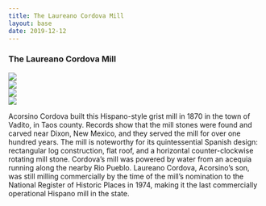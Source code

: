 ```yaml
---
title: The Laureano Cordova Mill
layout: base
date: 2019-12-12
---
```


### The Laureano Cordova Mill

<div class="carousel">
  <div><img src="{{ site.baseurl }}/sites/images/cordova-millhouse.png"/></div>
  <div><img src="{{ site.baseurl }}/sites/images/cordova-front-facade.png"/></div>
  <div><img src="{{ site.baseurl }}/sites/images/cordova-mill-winter.png"/></div>
  <div><img src="{{ site.baseurl }}/sites/images/cordova-millworks.png"/></div>
</div>

Acorsino Cordova built this Hispano-style grist mill in 1870 in the town of Vadito, in Taos county. Records show that the mill stones were found and carved near Dixon, New Mexico, and they served the mill for over one hundred years. The mill is noteworthy for its quintessential Spanish design: rectangular log construction, flat roof, and a horizontal counter-clockwise rotating mill stone. Cordova’s mill was powered by water from an acequia running along the nearby Rio Pueblo. Laureano Cordova, Acorsino’s son, was still milling commercially by the time of the mill’s nomination to the National Register of Historic Places in 1974, making it the last commercially operational Hispano mill in the state. 

